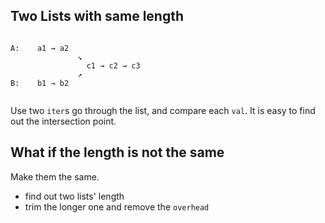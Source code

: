 ## Two Lists with same length


```

A:    a1 → a2
               ↘
                 c1 → c2 → c3
               ↗            
B:    b1 → b2


```

Use two `iter`s go through the list, and compare each `val`. It is easy to find out the intersection point.

## What if the length is not the same

Make them the same.

 * find out two lists' length
 * trim the longer one and remove the `overhead`
